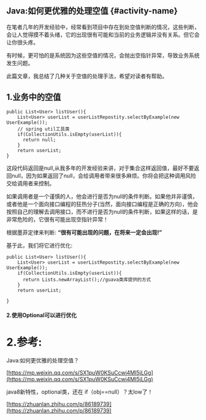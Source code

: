 ## Java:如何更优雅的处理空值 {#activity-name}

在笔者几年的开发经验中，经常看到项目中存在到处空值判断的情况，这些判断，会让人觉得摸不着头绪，它的出现很有可能和当前的业务逻辑并没有关系。但它会让你很头疼。

有时候，更可怕的是系统因为这些空值的情况，会抛出空指针异常，导致业务系统发生问题。

此篇文章，我总结了几种关于空值的处理手法，希望对读者有帮助。

## 1.业务中的空值

```
public List<User> listUser(){
    List<User> userList = userListRepostity.selectByExample(new UserExample());
    // spring util工具类
    if(CollectionUtils.isEmpty(userList)){
      return null;
    }
    return userList;
}
```

这段代码返回是null,从我多年的开发经验来讲，对于集合这样返回值，最好不要返回null，因为如果返回了null，会给调用者带来很多麻烦。你将会把这种调用风险交给调用者来控制。

如果调用者是一个谨慎的人，他会进行是否为null的条件判断。如果他并非谨慎，或者他是一个面向接口编程的狂热分子\(当然，面向接口编程是正确的方向\)，他会按照自己的理解去调用接口，而不进行是否为null的条件判断，如果这样的话，是非常危险的，它很有可能出现空指针异常！

根据墨菲定律来判断: **“很有可能出现的问题，在将来一定会出现!”**

基于此，我们将它进行优化:

```
public List<User> listUser(){
    List<User> userList = userListRepostity.selectByExample(new UserExample());
    if(CollectionUtils.isEmpty(userList)){
      return Lists.newArrayList();//guava类库提供的方式
    }
    return userList;

}
```

#### 2.使用Optional可以进行优化



# 2.参考:

Java:如何更优雅的处理空值？

[https://mp.weixin.qq.com/s/SX1puW0KSuCcwi4MI5jLGg](https://mp.weixin.qq.com/s/SX1puW0KSuCcwi4MI5jLGg)

java8新特性，optional类，还在 if（obj==null）？太low了！

[https://zhuanlan.zhihu.com/p/86189739](https://zhuanlan.zhihu.com/p/86189739)

